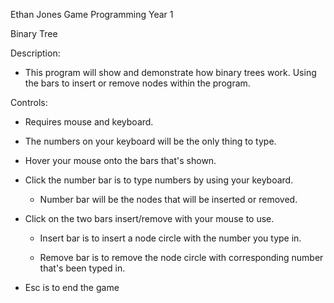 Ethan Jones
Game Programming Year 1

Binary Tree

Description:

- This program will show and demonstrate how binary trees work. Using the bars to insert or remove nodes within the program. 


Controls:

- Requires mouse and keyboard.

- The numbers on your keyboard will be the only thing to type.

- Hover your mouse onto the bars that's shown. 

- Click the number bar is to type numbers by using your keyboard. 
  - Number bar will be the nodes that will be inserted or removed.

- Click on the two bars insert/remove with your mouse to use.
  - Insert bar is to insert a node circle with the number you type in.
  
  - Remove bar is to remove the node circle with corresponding number that's been typed in.
 
- Esc is to end the game
